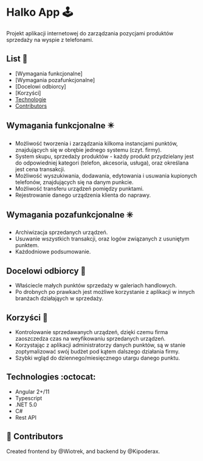 # Halko App :joystick:
Projekt aplikacji internetowej do zarządzania pozycjami produktów sprzedaży na wyspie z telefonami.

## List :door:
* [Wymagania funkcjonalne]
* [Wymagania pozafunkcjonalne]
* [Docelowi odbiorcy]
* [Korzyści]
* [Technologie](#technologies)
* [Contributors](#Contributors)

## Wymagania funkcjonalne :eight_pointed_black_star:
* Możliwość tworzenia i zarządzania kilkoma instancjami punktów, znajdujących się w obrębie jednego systemu (czyt. firmy).
* System skupu, sprzedaży produktów - każdy produkt przydzielany jest do odpowiedniej kategori (telefon, akcesoria, usługa), oraz określana jest cena transakcji.
* Możliwość wyszukiwania, dodawania, edytowania i usuwania kupionych telefonów, znajdujących się na danym punkcie.
* Możliwość transferu urządzeń pomiędzy punktami.
* Rejestrowanie danego urządzenia klienta do naprawy.

## Wymagania pozafunkcjonalne :eight_spoked_asterisk:
* Archiwizacja sprzedanych urządzeń.
* Usuwanie wszystkich transakcji, oraz logów związanych z usuniętym punktem.
* Każdodniowe podsumowanie.

## Docelowi odbiorcy :book:
* Właściecle małych punktów sprzedaży w galeriach handlowych.
* Po drobnych po prawkach jest możliwe korzystanie z aplikacji w innych branżach działająych w sprzedaży.

## Korzyści :muscle:
* Kontrolowanie sprzedawanych urządzeń, dzięki czemu firma zaoszczedza czas na weyfikowaniu sprzedanych urządzeń.
* Korzystając z aplikacji administratorzy danych punktów, są w stanie zoptymalizować swój budżet pod kątem dalszego działania firmy.
* Szybki wgląd do dziennego/miesięcznego utargu danego punktu.

## Technologies :octocat:
* Angular 2+/11
* Typescript
* .NET 5.0
* C#
* Rest API

## :rocket: Contributors
Created frontend by @Wiotrek, and backend by @Kipoderax.
